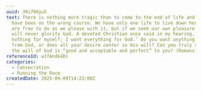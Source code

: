 ```yaml
---
uuid: 30i708yu5
text: There is nothing more tragic than to come to the end of life and know we
  have been on the wrong course. We have only one life to live down here and we
  are free to do as we please with it, but if we seek our own pleasure our life
  will never glorify God. A devoted Christian once said in my hearing, ‘I want
  nothing for myself; I want everything for God.’ Do you want anything apart
  from God, or does all your desire center in His will? Can you truly say that
  the will of God is “good and acceptable and perfect” to you? (Romans 12:2)
referenceId: aIfAndk4Ds
categories:
  - Consecration
  - Running the Race
createdDate: 2025-09-09T14:23:00Z
---
```

